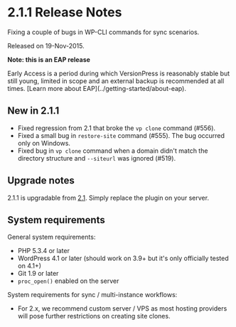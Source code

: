 # 2.1.1 Release Notes

Fixing a couple of bugs in WP-CLI commands for sync scenarios.

Released on 19-Nov-2015.


<div class="note">
  <p><strong>Note: this is an EAP release</strong></p>
  <p>Early Access is a period during which VersionPress is reasonably stable but still young, limited in scope and an external backup is recommended at all times. [Learn more about EAP](../getting-started/about-eap).</p>
</div>


## New in 2.1.1

 - Fixed regression from 2.1 that broke the `vp clone` command (#556).
 - Fixed a small bug in `restore-site` command (#555). The bug occurred only on Windows.
 - Fixed bug in `vp clone` command when a domain didn't match the directory structure and `--siteurl` was ignored (#519).


## Upgrade notes

2.1.1 is upgradable from [2.1](./2.1). Simply replace the plugin on your server.


## System requirements

General system requirements:

 - PHP 5.3.4 or later
 - WordPress 4.1 or later (should work on 3.9+ but it's only officially tested on 4.1+)
 - Git 1.9 or later
 - `proc_open()` enabled on the server

System requirements for sync / multi-instance workflows:

 - For 2.x, we recommend custom server / VPS as most hosting providers will pose further restrictions on creating site clones.
